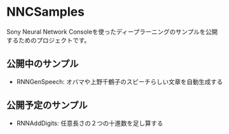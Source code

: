 # NNCSamples
Sony Neural Network Consoleを使ったディープラーニングのサンプルを公開するためのプロジェクトです。

## 公開中のサンプル
- RNNGenSpeech: オバマや上野千鶴子のスピーチらしい文章を自動生成する

## 公開予定のサンプル
- RNNAddDigits: 任意長さの２つの十進数を足し算する
